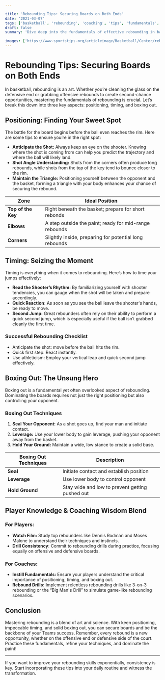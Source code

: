 ```yaml
---

title: 'Rebounding Tips: Securing Boards on Both Ends'
date: '2021-03-07'
tags: ['basketball', 'rebounding', 'coaching', 'tips', 'fundamentals', 'player knowledge', 'strategy', 'defense', 'offense']
draft: false
summary: 'Dive deep into the fundamentals of effective rebounding in basketball, focusing on positioning, timing, and boxing out to dominate both ends of the court.'

images: ['https://www.sportstips.org/articleimage/Basketball/Center/rebounding_tips_securing_boards_on_both_ends.webp']
---
```


# Rebounding Tips: Securing Boards on Both Ends

In basketball, rebounding is an art. Whether you’re cleaning the glass on the defensive end or grabbing offensive rebounds to create second-chance opportunities, mastering the fundamentals of rebounding is crucial. Let’s break this down into three key aspects: positioning, timing, and boxing out.

## Positioning: Finding Your Sweet Spot

The battle for the board begins before the ball even reaches the rim. Here are some tips to ensure you’re in the right spot:

- **Anticipate the Shot:** Always keep an eye on the shooter. Knowing where the shot is coming from can help you predict the trajectory and where the ball will likely land.
- **Shot Angle Understanding:** Shots from the corners often produce long rebounds, while shots from the top of the key tend to bounce closer to the rim.
- **Maintain the Triangle:** Positioning yourself between the opponent and the basket, forming a triangle with your body enhances your chance of securing the rebound.

| **Zone**        | **Ideal Position**                                                     |
|-----------------|------------------------------------------------------------------------|
| **Top of the Key** | Right beneath the basket; prepare for short rebonds                 |
| **Elbows**      | A step outside the paint; ready for mid-range rebounds                 |
| **Corners**     | Slightly inside, preparing for potential long rebounds                 |

## Timing: Seizing the Moment

Timing is everything when it comes to rebounding. Here’s how to time your jumps effectively:

- **Read the Shooter’s Rhythm:** By familiarizing yourself with shooter tendencies, you can gauge when the shot will be taken and prepare accordingly.
- **Quick Reaction:** As soon as you see the ball leave the shooter's hands, be ready to move.
- **Second Jump:** Great rebounders often rely on their ability to perform a quick second jump, which is especially useful if the ball isn’t grabbed cleanly the first time.

### Successful Rebounding Checklist

- Anticipate the shot: move before the ball hits the rim.
- Quick first step: React instantly.
- Use athleticism: Employ your vertical leap and quick second jump effectively.

## Boxing Out: The Unsung Hero

Boxing out is a fundamental yet often overlooked aspect of rebounding. Dominating the boards requires not just the right positioning but also controlling your opponent.

### Boxing Out Techniques

1. **Seal Your Opponent:** As a shot goes up, find your man and initiate contact.
2. **Leverage:** Use your lower body to gain leverage, pushing your opponent away from the basket.
3. **Hold Your Ground:** Maintain a wide, low stance to create a solid base.

| **Boxing Out Techniques** | **Description**                                           |
|---------------------------|-----------------------------------------------------------|
| **Seal**                  | Initiate contact and establish position                   |
| **Leverage**              | Use lower body to control opponent                        |
| **Hold Ground**           | Stay wide and low to prevent getting pushed out           |

## Player Knowledge & Coaching Wisdom Blend

### For Players:

- **Watch Film:** Study top rebounders like Dennis Rodman and Moses Malone to understand their techniques and instincts.
- **Drill Consistency:** Commit to rebounding drills during practice, focusing equally on offensive and defensive boards.

### For Coaches:

- **Instill Fundamentals:** Ensure your players understand the critical importance of positioning, timing, and boxing out.
- **Rebound Drills:** Implement relentless rebounding drills like 3-on-3 rebounding or the “Big Man's Drill” to simulate game-like rebounding scenarios.

## Conclusion

Mastering rebounding is a blend of art and science. With keen positioning, impeccable timing, and solid boxing out, you can secure boards and be the backbone of your Teams success. Remember, every rebound is a new opportunity, whether on the offensive end or defensive side of the court. Practice these fundamentals, refine your techniques, and dominate the paint!

--- 
If you want to improve your rebounding skills exponentially, consistency is key. Start incorporating these tips into your daily routine and witness the transformation.
```
